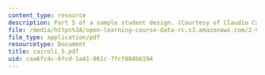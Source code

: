 ```yaml
---
content_type: resource
description: Part 5 of a sample student design. (Courtesy of Claudio Cairoli.)
file: /media/https%3A/open-learning-course-data-rc.s3.amazonaws.com/2-996-sailing-yacht-design-13-734-fall-2003/caa6fc4c6fcd1a41961c7fcf884bb194_cairoli_5.pdf
file_type: application/pdf
resourcetype: Document
title: cairoli_5.pdf
uid: caa6fc4c-6fcd-1a41-961c-7fcf884bb194
---
```


